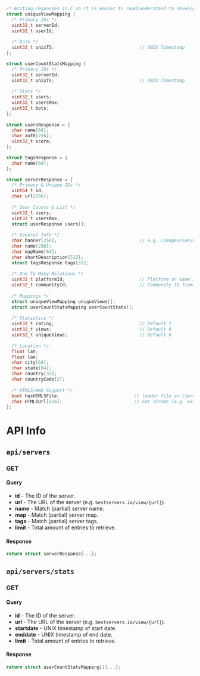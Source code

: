 ```C
/* Writing responses in C so it is easier to read/understand to developers on types and lengths */
struct uniqueViewMapping {
  /* Primary IDs */
  uint32_t serverId;
  uint32_t userId;
  
  /* Date */
  uint32_t unixTS;                                // UNIX Timestamp
};

struct userCountStatsMapping {
  /* Primary IDs */
  uint32_t serverId;
  uint32_t unixTs;                                // UNIX Timestamp
  
  /* Stats */
  uint32_t users;
  uint32_t usersMax;
  uint32_t bots;
};
  
struct usersResponse = {
  char name[64];
  char auth[256];
  uint32_t score;
};

struct tagsResponse = {
  char name[64];
};

struct serverResponse = {
  /* Primary & Unique IDs */
  uint64_t id;
  char url[256];
  
  /* User Counts & List */
  uint32_t users;
  uint32_t usersMax;
  struct userResponse users[];
  
  /* General Info */
  char banner[256];                               // e.g. /images/servers/banners/{id}.png
  char name[256];
  char mapName[64];
  char shortDescription[512];
  struct tagsResponse tags[32];
  
  /* One To Many Relations */
  uint32_t platformId;                            // Platform or Game ID (e.g. Discord or Minecraft)
  uint32_t communityId;                           // Community ID from Gamecom
  
  /* Mappings */
  struct uniqueViewMapping uniqueViews[];
  struct userCountStatsMapping userCountStats[];
  
  /* Statistics */
  uint32_t rating;                                // Default 1
  uint32_t views;                                 // Default 0
  uint32_t uniqueViews;                           // Default 0
 
  /* Location */
  float lat;
  float lon;
  char city[64];
  char state[64];
  char country[32];
  char countryCode[2];
  
  /* HTML5/Web Support */
  bool hasHTML5File;                            // loader file => /servers/{id}/loader.js
  char HTML5Url[256];                           // For IFrame (e.g. example.com/gametest/index.html?ip={ip}&port={port})
};
```

# API Info
## `api/servers`
### GET
#### Query
* **id** - The ID of the server.
* **url** - The URL of the server (e.g. `bestservers.io/view/{url}`).
* **name** - Match (partial) server name.
* **map** - Match (partial) server map.
* **tags** - Match (partial) server tags.
* **limit** - Total amount of entries to retrieve.
#### Response
```C
return struct serverResponse{...};
```

## `api/servers/stats`
### GET
#### Query
* **id** - The ID of the server.
* **url** - The URL of the server (e.g. `bestservers.io/view/{url}`).
* **startdate** - UNIX timestamp of start date.
* **enddate** - UNIX timestamp of end date.
* **limit** - Total amount of entries to retrieve.
#### Response
```C
return struct userCountStatsMapping[]{...};
```
